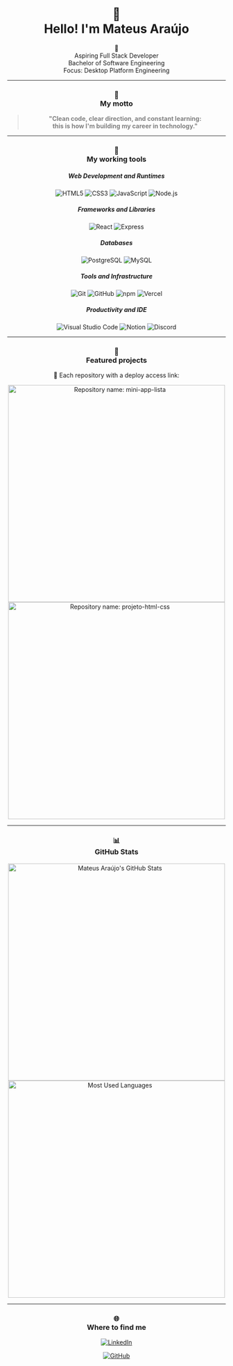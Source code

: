 <!-- markdownlint-disable MD033 -->

<h1 align="center">👋<br/> Hello! I'm Mateus Araújo</h1>
<p align="center">🚀<br/> Aspiring Full Stack Developer<br/> Bachelor of Software Engineering<br/> Focus: Desktop Platform Engineering</p>

---

<h3 align="center">🧭<br/> My motto</h3>

<blockquote align="center" style="font-weight:bold; color:grey;">
  <p>"Clean code, clear direction, and constant learning:<br/> this is how I'm building my career in technology."</p>
</blockquote>

---

<h3 align="center">🧰<br/> My working tools</h3>

<div align="center">
  <h5>Web Development and Runtimes</h5>
  <img src="https://img.shields.io/badge/HTML5-E34F26?style=flat&logo=html5&logoColor=white" alt="HTML5"/>
  <img src="https://img.shields.io/badge/CSS3-1572B6?style=flat&logo=css3&logoColor=white" alt="CSS3"/>
  <img src="https://img.shields.io/badge/JavaScript-F7DF1E?style=flat&logo=javascript&logoColor=black" alt="JavaScript"/>
  <img src="https://img.shields.io/badge/Node.js-339933?style=flat&logo=node.js&logoColor=white" alt="Node.js"/>
</div>

<div align="center">
  <h5>Frameworks and Libraries</h5>
  <img src="https://img.shields.io/badge/React-61DAFB?style=flat&logo=react&logoColor=black" alt="React"/>
  <img src="https://img.shields.io/badge/Express-000000?style=flat&logo=express&logoColor=white" alt="Express"/>
</div>

<div align="center">
  <h5>Databases</h5>
  <img src="https://img.shields.io/badge/PostgreSQL-4169E1?style=flat&logo=postgresql&logoColor=white" alt="PostgreSQL"/>
  <img src="https://img.shields.io/badge/MySQL-4479A1?style=flat&logo=mysql&logoColor=white" alt="MySQL"/>
</div>

<div align="center">
  <h5>Tools and Infrastructure</h5>
  <img src="https://img.shields.io/badge/Git-F05032?style=flat&logo=git&logoColor=white" alt="Git"/>
  <img src="https://img.shields.io/badge/GitHub-181717?style=flat&logo=github&logoColor=white" alt="GitHub"/>
  <img src="https://img.shields.io/badge/npm-CB3837?style=flat&logo=npm&logoColor=white" alt="npm"/>
  <img src="https://img.shields.io/badge/Vercel-000000?style=flat&logo=vercel&logoColor=white" alt="Vercel"/>
</div>

<div align="center">
  <h5>Productivity and IDE</h5>
  <img src="https://img.shields.io/badge/VS%20Code-007ACC?style=flat&logo=visual-studio-code&logoColor=white" alt="Visual Studio Code"/>
  <img src="https://img.shields.io/badge/Notion-000000?style=flat&logo=notion&logoColor=white" alt="Notion"/>
  <img src="https://img.shields.io/badge/Discord-5865F2?style=flat&logo=discord&logoColor=white" alt="Discord"/>
</div>

---

<h3 align="center">🧪<br/> Featured projects</h3>

<p align="center">🔗 Each repository with a deploy access link:</p>

<div align="center">
  <a href="https://github.com/mateusaraujos/mini-app-lista">
    <img width="500em" src="https://github-readme-stats.vercel.app/api/pin?username=mateusaraujos&repo=mini-app-lista&theme=dracula" alt="Repository name: mini-app-lista">
  </a>
  <br/>
  <a href="https://github.com/mateusaraujos/projeto-html-css">
    <img width="500em" src="https://github-readme-stats.vercel.app/api/pin?username=mateusaraujos&repo=projeto-html-css&theme=dracula" alt="Repository name: projeto-html-css">
  </a>
</div>

---

<h3 align="center">📊<br/> GitHub Stats</h3>

<div align="center">
  <img width="500em" src="https://github-readme-stats.vercel.app/api?username=mateusaraujos&show_icons=true&theme=radical&hide_border=false&count_private=true&include_all_commits=true&locale=en" alt="Mateus Araújo's GitHub Stats"/>
  <br/>
  <img width="500em" src="https://github-readme-stats.vercel.app/api/top-langs/?username=mateusaraujos&layout=compact&hide_border=false&langs_count=8&theme=radical&locale=en" alt="Most Used Languages"/>
</div>

---

<h3 align="center">🌐<br/> Where to find me</h3>

<div align="center">
  <p>
    <a href="https://www.linkedin.com/in/mateusaraujos/" target="_blank" aria-label="LinkedIn profile of Mateus Araújo">
      <img src="https://img.shields.io/badge/LinkedIn%20-%20Mateus%20Araújo-blue?logo=linkedin&logoColor=white" alt="LinkedIn">
    </a>
  </p>
  <p>
    <a href="https://github.com/mateusaraujos" aria-label="GitHub profile of Mateus Araújo">
      <img src="https://img.shields.io/badge/GitHub%20-%20mateusaraujos-white?logo=github&logoColor=white" alt="GitHub">
    </a>
  </p>
  <p><!-- e-mail --></p>
</div>
